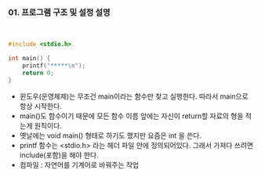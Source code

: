 ### 01. 프로그램 구조 및 설정 설명

<br>

```c
#include <stdio.h>

int main() {
    printf("*****\n");
    return 0;
}
```

- 윈도우(운영체제)는 무조건 main이라는 함수만 찾고 실행한다. 따라서 main으로 항상 시작한다.
- main()도 함수이기 때문에 모든 함수 이름 앞에는 자신이 return할 자료의 형을 적는게 원칙이다.
- 옛날에는 void main() 형태로 하기도 했지만 요즘은 int 을 쓴다.
- printf 함수는 <stdio.h> 라는 헤더 파일 안에 정의되어있다. 그래서 가져다 쓰려면 include(포함)을 해야 한다.
- 컴파일 : 자연어를 기계어로 바꿔주는 작업
